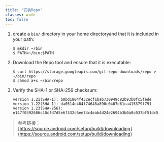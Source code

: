 ```yaml
---
title: "安装Repo"
classes: wide
toc: false
---
```


1. create a `bin/` directory in your home directoryand that it is included in your path:
   ```
   $ mkdir ~/bin
   $ PATH=~/bin:$PATH
   ```
2. Download the Repo tool and ensure that it is executable:
   ```
   $ curl https://storage.googleapis.com/git-repo-downloads/repo > ~/bin/repo
   $ chmod a+x ~/bin/repo
   ```
3. Verify the SHA-1 or SHA-256 checksum:
   ```
   version 1.21(SHA-1): b8bd1804f432ecf1bab730949c82b93b0fc5fede
   version 1.22(SHA-1): da0514e484f74648a890c0467d61ca415379f791
   version 1.23(SHA-256): e147f0392686c40cfd7d5e6f332c6ee74c4eab4d24e2694b3b0a0c037bf51dc5
   ```

> 参考链接：  
> [https://source.android.com/setup/build/downloading](https://source.android.com/setup/build/downloading)